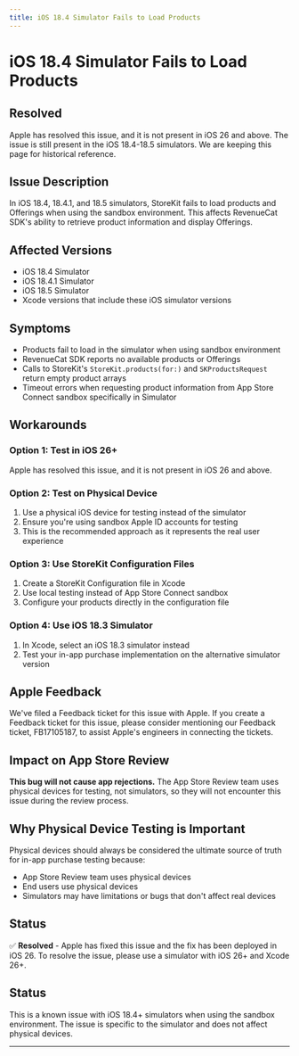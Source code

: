 ```yaml
---
title: iOS 18.4 Simulator Fails to Load Products
---
```


# iOS 18.4 Simulator Fails to Load Products

## Resolved
Apple has resolved this issue, and it is not present in iOS 26 and above. The issue is still present in the iOS 18.4-18.5 simulators. We are keeping this page for historical reference.

## Issue Description

In iOS 18.4, 18.4.1, and 18.5 simulators, StoreKit fails to load products and Offerings when using the sandbox environment. This affects RevenueCat SDK's ability to retrieve product information and display Offerings.

## Affected Versions

- iOS 18.4 Simulator
- iOS 18.4.1 Simulator
- iOS 18.5 Simulator
- Xcode versions that include these iOS simulator versions

## Symptoms

- Products fail to load in the simulator when using sandbox environment
- RevenueCat SDK reports no available products or Offerings
- Calls to StoreKit's `StoreKit.products(for:)` and `SKProductsRequest` return empty product arrays
- Timeout errors when requesting product information from App Store Connect sandbox specifically in Simulator

## Workarounds

### Option 1: Test in iOS 26+
Apple has resolved this issue, and it is not present in iOS 26 and above.

### Option 2: Test on Physical Device

1. Use a physical iOS device for testing instead of the simulator
2. Ensure you're using sandbox Apple ID accounts for testing
3. This is the recommended approach as it represents the real user experience

### Option 3: Use StoreKit Configuration Files

1. Create a StoreKit Configuration file in Xcode
2. Use local testing instead of App Store Connect sandbox
3. Configure your products directly in the configuration file

### Option 4: Use iOS 18.3 Simulator

1. In Xcode, select an iOS 18.3 simulator instead
2. Test your in-app purchase implementation on the alternative simulator version

## Apple Feedback
We've filed a Feedback ticket for this issue with Apple. If you create a Feedback ticket for this issue, please consider mentioning our Feedback ticket, FB17105187, to assist Apple's engineers in connecting the tickets.

## Impact on App Store Review

**This bug will not cause app rejections.** The App Store Review team uses physical devices for testing, not simulators, so they will not encounter this issue during the review process.

## Why Physical Device Testing is Important

Physical devices should always be considered the ultimate source of truth for in-app purchase testing because:

- App Store Review team uses physical devices
- End users use physical devices
- Simulators may have limitations or bugs that don't affect real devices

## Status

✅ **Resolved** - Apple has fixed this issue and the fix has been deployed in iOS 26. To resolve the issue, please use a simulator with iOS 26+ and Xcode 26+.

## Status

This is a known issue with iOS 18.4+ simulators when using the sandbox environment. The issue is specific to the simulator and does not affect physical devices.

---
